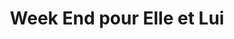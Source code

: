 ---
title: "Week End pour Elle et Lui"
url: /sable-sur-sarthe/week-end-pour-elle-et-lui/
shop: Schneiderei
---